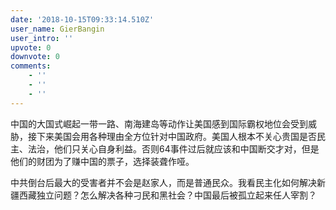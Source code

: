 ```yaml
---
date: '2018-10-15T09:33:14.510Z'
user_name: GierBangin
user_intro: ''
upvote: 0
downvote: 0
comments:
    - ''
    - ''
    - ''
---
```


中国的大国式崛起一带一路、南海建岛等动作让美国感到国际霸权地位会受到威胁，接下来美国会用各种理由全方位针对中国政府。美国人根本不关心贵国是否民主、法治，他们只关心自身利益。否则64事件过后就应该和中国断交才对，但是他们的财团为了赚中国的票子，选择装聋作哑。

中共倒台后最大的受害者并不会是赵家人，而是普通民众。我看民主化如何解决新疆西藏独立问题？怎么解决各种刁民和黑社会？中国最后被孤立起来任人宰割？
